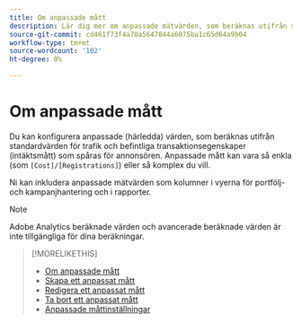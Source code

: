 ```yaml
---
title: Om anpassade mått
description: Lär dig mer om anpassade mätvärden, som beräknas utifrån standardvärden.
source-git-commit: cd461f73f4a70a5647844a6075ba1c65d64a9b04
workflow-type: tm+mt
source-wordcount: '102'
ht-degree: 0%

---
```


# Om anpassade mått

Du kan konfigurera anpassade (härledda) värden, som beräknas utifrån standardvärden för trafik och befintliga transaktionsegenskaper (intäktsmått) som spåras för annonsören. Anpassade mått kan vara så enkla (som `[Cost]/[Registrations]`) eller så komplex du vill.

Ni kan inkludera anpassade mätvärden som kolumner i vyerna för portfölj- och kampanjhantering och i rapporter.

>[!NOTE]
>
>Adobe Analytics beräknade värden och avancerade beräknade värden är inte tillgängliga för dina beräkningar.

>[!MORELIKETHIS]
>
>* [Om anpassade mått](custom-metric-about.md)
>* [Skapa ett anpassat mått](custom-metric-create.md)
>* [Redigera ett anpassat mått](custom-metric-edit.md)
>* [Ta bort ett anpassat mått](custom-metric-delete.md)
>* [Anpassade måttinställningar](custom-metric-settings.md)


